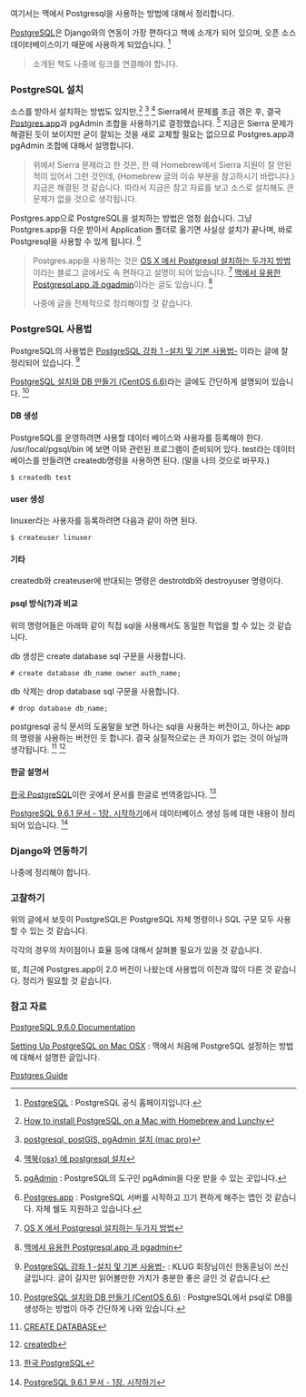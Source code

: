 여기서는 맥에서 Postgresql을 사용하는 방법에 대해서 정리합니다. 

[PostgreSQL](https://www.postgresql.org)은 Django와의 연동이 가장 편하다고 책에 소개가 되어 있으며, 오픈 소스 데이터베이스이기 때문에 사용하게 되었습니다. [^postgresql] 

> 소개된 책도 나중에 링크를 연결해야 합니다.

### PostgreSQL 설치

소스를 받아서 설치하는 방법도 있지만,[^moncefbelyamani] [^multicoder] [^junho85] Sierra에서 문제를 조금 겪은 후, 결국 [Postgres.app](http://postgresapp.com)과 pgAdmin 조합을 사용하기로 결정했습니다.  [^pgAdmin] 지금은 Sierra 문제가 해결된 듯이 보이지만 굳이 잘되는 것을 새로 교체할 필요는 없으므로 Postgres.app과 pgAdmin 조합에 대해서 설명합니다.

> 위에서 Sierra 문제라고 한 것은, 한 때 Homebrew에서 Sierra 지원이 잘 안된 적이 있어서 그런 것인데, (Homebrew 글의 이슈 부분을 참고하시기 바랍니다.) 지금은 해결된 것 같습니다. 따라서 지금은 참고 자료를 보고 소스로 설치해도 큰 문제가 없을 것으로 생각됩니다. 

Postgres.app으로 PostgreSQL을 설치하는 방법은 엄청 쉽습니다. 그냥 Postgres.app을 다운 받아서 Application 폴더로 옮기면 사실상 설치가 끝나며, 바로 Postgresql을 사용할 수 있게 됩니다. [^Postgres.app]

> Postgres.app을 사용하는 것은 [OS X 에서 Postgresql 설치하는 두가지 방법](http://jonnung.blogspot.kr/2014/12/osx-postgresql-install.html)이라는 블로그 글에서도 속 편하다고 설명이 되어 있습니다. [^jonnung] [맥에서 유용한 Postgresql.app 과 pgadmin](http://abh0518.net/tok/?p=75)이라는 글도 있습니다.  [^abh0518]
> 
> 나중에 글을 전체적으로 정리해야할 것 같습니다. 

### PostgreSQL 사용법 

PostgreSQL의 사용법은 [PostgreSQL 강좌 1 -설치 및 기본 사용법-](http://www.linuxlab.co.kr/docs/97-11-4.htm) 이라는 글에 잘 정리되어 있습니다. [^linuxlab] 

[PostgreSQL 설치와 DB 만들기 (CentOS 6.6)](http://blogger.pe.kr/503)라는 글에도 간단하게 설명되어 있습니다. [^blogger-503]

#### DB 생성

PostgreSQL를 운영하려면 사용할 데이터 베이스와 사용자를 등록해야 한다. 
/usr/local/pgsql/bin 에 보면 이와 관련된 프로그램이 준비되어 있다. test라는 데이터베이스를 만들려면 createdb명령을 사용하면 된다. (말을 나의 것으로 바꾸자.)

```
$ createdb test
```

#### user 생성

linuxer라는 사용자를 등록하려면 다음과 같이 하면 된다.

```
$ createuser linuxer
```

#### 기타

createdb와 createuser에 반대되는 명령은 destrotdb와 destroyuser 명령이다. 

#### psql 방식(?)과 비교

위의 명령어들은 아래와 같이 직접 sql을 사용해서도 동일한 작업을 할 수 있는 것 같습니다.

db 생성은 create database sql 구문을 사용합니다. 

```
# create database db_name owner auth_name;
```

db 삭제는 drop database sql 구문을 사용합니다. 

```
# drop database db_name;
```

postgresql 공식 문서의 도움말을 보면 하나는 sql을 사용하는 버전이고, 하나는 app의 명령을 사용하는 버전인 듯 합니다. 결국 실질적으로는 큰 차이가 없는 것이 아닐까 생각됩니다. [^sql-createdatabase] [^app-createdb]

#### 한글 설명서

[한국 PostgreSQL](http://postgresql.kr)이란 곳에서 문서를 한글로 번역중입니다. [^postgresql-kr]

[PostgreSQL 9.6.1 문서 - 1장. 시작하기](http://postgresql.kr/docs/9.6/tutorial-createdb.html)에서 데이터베이스 생성 등에 대한 내용이 정리되어 있습니다. [^postgresql-kr-createdb]

### Django와 연동하기

나중에 정리해야 합니다. 

### 고찰하기

위의 글에서 보듯이 PostgreSQL은 PostgreSQL 자체 명령이나 SQL 구문 모두 사용할 수 있는 것 같습니다. 

각각의 경우의 차이점이나 효율 등에 대해서 살펴볼 필요가 있을 것 같습니다.

또, 최근에 Postgres.app이 2.0 버전이 나왔는데 사용법이 이전과 많이 다른 것 같습니다. 정리가 필요할 것 같습니다. 

### 참고 자료

[^postgresql]: [PostgreSQL](https://www.postgresql.org) : PostgreSQL 공식 홈페이지입니다.

[^moncefbelyamani]: [How to install PostgreSQL on a Mac with Homebrew and Lunchy](https://www.moncefbelyamani.com/how-to-install-postgresql-on-a-mac-with-homebrew-and-lunchy/)

[^multicoder]: [postgresql, postGIS, pgAdmin 설치 (mac pro)](https://multicoder.wordpress.com/2015/06/17/postgresql-postgis-pgadmin-설치-mac-pro/)

[^junho85]: [맥북(osx) 에 postgresql 설치](http://junho85.pe.kr/348)

[^jonnung]: [OS X 에서 Postgresql 설치하는 두가지 방법](http://jonnung.blogspot.kr/2014/12/osx-postgresql-install.html)

[PostgreSQL 9.6.0 Documentation](https://www.postgresql.org/docs/9.6/static/index.html)

[Setting Up PostgreSQL on Mac OSX](https://www.tunnelsup.com/setting-up-postgres-on-mac-osx/) : 맥에서 처음에 PostgreSQL 설정하는 방법에 대해서 설명한 글입니다.

[^pgAdmin]: [pgAdmin](https://www.pgadmin.org/download/macos4.php) : PostgreSQL의 도구인 pgAdmin을 다운 받을 수 있는 곳입니다. 

[^Postgres.app]: [Postgres.app](http://postgresapp.com) : PostgreSQL 서버를 시작하고 끄기 편하게 해주는 앱인 것 같습니다. 자체 쉘도 지원하고 있습니다.

[^blogger-503]: [PostgreSQL 설치와 DB 만들기 (CentOS 6.6)](http://blogger.pe.kr/503) : PostgreSQL에서 psql로 DB를 생성하는 방법이 아주 간단하게 나와 있습니다. 

[^linuxlab]: [PostgreSQL 강좌 1 -설치 및 기본 사용법-](http://www.linuxlab.co.kr/docs/97-11-4.htm) : KLUG 회장님이신 한동훈님이 쓰신 글입니다. 글이 길지만 읽어볼만한 가치가 충분한 좋은 글인 것 같습니다. 

[^abh0518]: [맥에서 유용한 Postgresql.app 과 pgadmin](http://abh0518.net/tok/?p=75)

[^postgresql-kr]: [한국 PostgreSQL](http://postgresql.kr)

[^postgresql-kr-createdb]: [PostgreSQL 9.6.1 문서 - 1장. 시작하기](http://postgresql.kr/docs/9.6/tutorial-createdb.html)

[^sql-createdatabase]: [CREATE DATABASE](https://www.postgresql.org/docs/current/static/sql-createdatabase.html)

[^app-createdb]: [createdb](https://www.postgresql.org/docs/9.6/static/app-createdb.html)

[Postgres Guide](http://postgresguide.com)